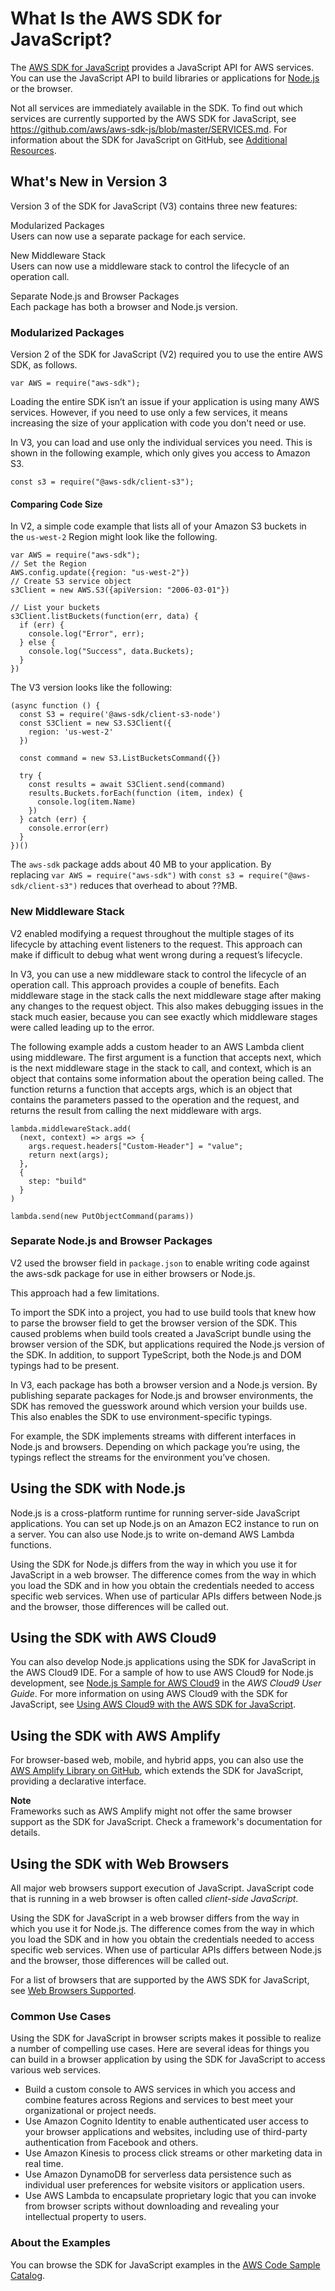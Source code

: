 # What Is the AWS SDK for JavaScript?<a name="welcome"></a>

The [AWS SDK for JavaScript](aws-jsdk-reference.md) provides a JavaScript API for AWS services\. You can use the JavaScript API to build libraries or applications for [Node\.js](https://nodejs.org/en/) or the browser\.



Not all services are immediately available in the SDK\. To find out which services are currently supported by the AWS SDK for JavaScript, see [ https://github\.com/aws/aws\-sdk\-js/blob/master/SERVICES\.md]( https://github.com/aws/aws-sdk-js/blob/master/SERVICES.md)\. For information about the SDK for JavaScript on GitHub, see [Additional Resources](resources.md)\.

## What's New in Version 3<a name="welcome_whats_new_v3"></a>

Version 3 of the SDK for JavaScript \(V3\) contains three new features:

Modularized Packages  
Users can now use a separate package for each service\.

New Middleware Stack  
Users can now use a middleware stack to control the lifecycle of an operation call\.

Separate Node\.js and Browser Packages  
Each package has both a browser and Node\.js version\.

### Modularized Packages<a name="welcome_whats_new_v3_modularized_packages"></a>

Version 2 of the SDK for JavaScript \(V2\) required you to use the entire AWS SDK, as follows\.

```
var AWS = require("aws-sdk");
```

Loading the entire SDK isn’t an issue if your application is using many AWS services\. However, if you need to use only a few services, it means increasing the size of your application with code you don't need or use\.

In V3, you can load and use only the individual services you need\. This is shown in the following example, which only gives you access to Amazon S3\.

```
const s3 = require("@aws-sdk/client-s3");
```

#### Comparing Code Size<a name="welcome_whats_new_v3_modularized_packages_code_size"></a>

In V2, a simple code example that lists all of your Amazon S3 buckets in the `us-west-2` Region might look like the following\.

```
var AWS = require("aws-sdk");
// Set the Region
AWS.config.update({region: "us-west-2"})
// Create S3 service object
s3Client = new AWS.S3({apiVersion: "2006-03-01"})

// List your buckets
s3Client.listBuckets(function(err, data) {
  if (err) {
    console.log("Error", err);
  } else {
    console.log("Success", data.Buckets);
  }
})
```

The V3 version looks like the following:

```
(async function () {
  const S3 = require('@aws-sdk/client-s3-node')
  const S3Client = new S3.S3Client({
    region: 'us-west-2'
  })

  const command = new S3.ListBucketsCommand({})

  try {
    const results = await S3Client.send(command)
    results.Buckets.forEach(function (item, index) {
      console.log(item.Name)
    })
  } catch (err) {
    console.error(err)
  }
})()
```

The `aws-sdk` package adds about 40 MB to your application\. By replacing `var AWS = require("aws-sdk")` with `const s3 = require("@aws-sdk/client-s3")` reduces that overhead to about ??MB\.

### New Middleware Stack<a name="welcome_whats_new_v3_middleware_stack"></a>

V2 enabled modifying a request throughout the multiple stages of its lifecycle by attaching event listeners to the request\. This approach can make if difficult to debug what went wrong during a request’s lifecycle\.

In V3, you can use a new middleware stack to control the lifecycle of an operation call\. This approach provides a couple of benefits\. Each middleware stage in the stack calls the next middleware stage after making any changes to the request object\. This also makes debugging issues in the stack much easier, because you can see exactly which middleware stages were called leading up to the error\.

The following example adds a custom header to an AWS Lambda client using middleware\. The first argument is a function that accepts next, which is the next middleware stage in the stack to call, and context, which is an object that contains some information about the operation being called\. The function returns a function that accepts args, which is an object that contains the parameters passed to the operation and the request, and returns the result from calling the next middleware with args\.

```
lambda.middlewareStack.add(
  (next, context) => args => {
    args.request.headers["Custom-Header"] = "value";
    return next(args);
  },
  {
    step: "build"
  }
)

lambda.send(new PutObjectCommand(params))
```

### Separate Node\.js and Browser Packages<a name="welcome_whats_new_v3_separate_packages"></a>

V2 used the browser field in `package.json` to enable writing code against the aws\-sdk package for use in either browsers or Node\.js\.

This approach had a few limitations\.

To import the SDK into a project, you had to use build tools that knew how to parse the browser field to get the browser version of the SDK\. This caused problems when build tools created a JavaScript bundle using the browser version of the SDK, but applications required the Node\.js version of the SDK\. In addition, to support TypeScript, both the Node\.js and DOM typings had to be present\.

In V3, each package has both a browser version and a Node\.js version\. By publishing separate packages for Node\.js and browser environments, the SDK has removed the guesswork around which version your builds use\. This also enables the SDK to use environment\-specific typings\.

For example, the SDK implements streams with different interfaces in Node\.js and browsers\. Depending on which package you’re using, the typings reflect the streams for the environment you’ve chosen\.

## Using the SDK with Node\.js<a name="welcome_node"></a>

Node\.js is a cross\-platform runtime for running server\-side JavaScript applications\. You can set up Node\.js on an Amazon EC2 instance to run on a server\. You can also use Node\.js to write on\-demand AWS Lambda functions\.

Using the SDK for Node\.js differs from the way in which you use it for JavaScript in a web browser\. The difference comes from the way in which you load the SDK and in how you obtain the credentials needed to access specific web services\. When use of particular APIs differs between Node\.js and the browser, those differences will be called out\.

## Using the SDK with AWS Cloud9<a name="welcome_cloud9"></a>

You can also develop Node\.js applications using the SDK for JavaScript in the AWS Cloud9 IDE\. For a sample of how to use AWS Cloud9 for Node\.js development, see [Node\.js Sample for AWS Cloud9](https://docs.aws.amazon.com/cloud9/latest/user-guide//sample-nodejs.html) in the *AWS Cloud9 User Guide*\. For more information on using AWS Cloud9 with the SDK for JavaScript, see [Using AWS Cloud9 with the AWS SDK for JavaScript](cloud9-javascript.md)\.

## Using the SDK with AWS Amplify<a name="welcome_amplify"></a>

For browser\-based web, mobile, and hybrid apps, you can also use the [AWS Amplify Library on GitHub](https://github.com/aws/aws-amplify), which extends the SDK for JavaScript, providing a declarative interface\.

**Note**  
Frameworks such as AWS Amplify might not offer the same browser support as the SDK for JavaScript\. Check a framework's documentation for details\.

## Using the SDK with Web Browsers<a name="welcome_web"></a>

All major web browsers support execution of JavaScript\. JavaScript code that is running in a web browser is often called *client\-side JavaScript*\.

Using the SDK for JavaScript in a web browser differs from the way in which you use it for Node\.js\. The difference comes from the way in which you load the SDK and in how you obtain the credentials needed to access specific web services\. When use of particular APIs differs between Node\.js and the browser, those differences will be called out\.

For a list of browsers that are supported by the AWS SDK for JavaScript, see [Web Browsers Supported](browsers-supported.md)\.

### Common Use Cases<a name="welcome_use_cases"></a>

Using the SDK for JavaScript in browser scripts makes it possible to realize a number of compelling use cases\. Here are several ideas for things you can build in a browser application by using the SDK for JavaScript to access various web services\.
+ Build a custom console to AWS services in which you access and combine features across Regions and services to best meet your organizational or project needs\.
+ Use Amazon Cognito Identity to enable authenticated user access to your browser applications and websites, including use of third\-party authentication from Facebook and others\.
+ Use Amazon Kinesis to process click streams or other marketing data in real time\.
+ Use Amazon DynamoDB for serverless data persistence such as individual user preferences for website visitors or application users\.
+ Use AWS Lambda to encapsulate proprietary logic that you can invoke from browser scripts without downloading and revealing your intellectual property to users\.

### About the Examples<a name="welcome_examples"></a>

You can browse the SDK for JavaScript examples in the [AWS Code Sample Catalog](https://docs.aws.amazon.com/code-samples/latest/catalog/code-catalog-javascript.html)\.